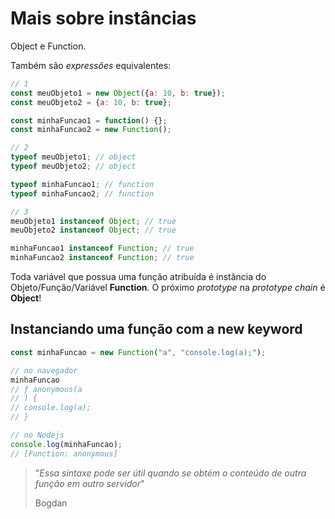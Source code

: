 # Mais sobre instâncias

Object e Function.

Também são *expressões* equivalentes:

```js
// 1
const meuObjeto1 = new Object({a: 10, b: true});
const meuObjeto2 = {a: 10, b: true};

const minhaFuncao1 = function() {};
const minhaFuncao2 = new Function();

// 2
typeof meuObjeto1; // object
typeof meuObjeto2; // object

typeof minhaFuncao1; // function
typeof minhaFuncao2; // function

// 3
meuObjeto1 instanceof Object; // true
meuObjeto2 instanceof Object; // true

minhaFuncao1 instanceof Function; // true
minhaFuncao2 instanceof Function; // true
```

Toda variável que possua uma função atribuída é instância do Objeto/Função/Variável **Function**. O próximo *prototype* na *prototype chain* é **Object**!

## Instanciando uma função com a new keyword

```js
const minhaFuncao = new Function("a", "console.log(a);");

// no navegador
minhaFuncao
// ƒ anonymous(a
// ) {
// console.log(a);
// }

// no Nodejs
console.log(minhaFuncao);
// [Function: anonymous]

```
>"*Essa sintaxe pode ser útil quando se obtém o conteúdo de outra função em outro servidor*"
>
>Bogdan
